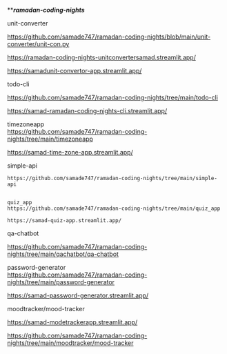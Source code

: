 *****ramadan-coding-nights***

unit-converter  

https://github.com/samade747/ramadan-coding-nights/blob/main/unit-converter/unit-con.py  

https://ramadan-coding-nights-unitconvertersamad.streamlit.app/  

https://samadunit-convertor-app.streamlit.app/  



todo-cli  

https://github.com/samade747/ramadan-coding-nights/tree/main/todo-cli  

https://samad-ramadan-coding-nights-cli.streamlit.app/



timezoneapp  
https://github.com/samade747/ramadan-coding-nights/tree/main/timezoneapp  

  https://samad-time-zone-app.streamlit.app/  

  simple-api  

    https://github.com/samade747/ramadan-coding-nights/tree/main/simple-api  


    quiz_app  
    https://github.com/samade747/ramadan-coding-nights/tree/main/quiz_app  

    https://samad-quiz-app.streamlit.app/  

   qa-chatbot  

   https://github.com/samade747/ramadan-coding-nights/tree/main/qachatbot/qa-chatbot  


   password-generator  
   https://github.com/samade747/ramadan-coding-nights/tree/main/password-generator  

   https://samad-password-generator.streamlit.app/  

   moodtracker/mood-tracker  

   https://samad-modetrackerapp.streamlit.app/  

   https://github.com/samade747/ramadan-coding-nights/tree/main/moodtracker/mood-tracker
